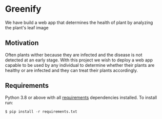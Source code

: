 # Greenify
We have build a web app that determines the health of plant by analyzing the plant's leaf image

## Motivation
Often plants wither because they are infected and the disease is not detected at an early stage. With this project we wish to deploy a web app capable to be used by any individual to determine whether their plants are healthy or are infected and they can treat their plants accordingly.

## Requirements
Python 3.8 or above with all [requirements](requirements.txt) dependencies installed. To install run:
```python
$ pip install -r requirements.txt
```

